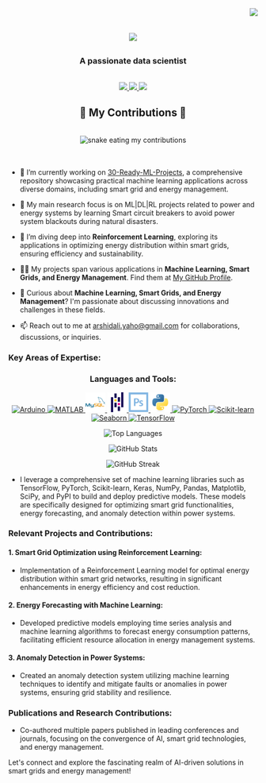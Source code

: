 <img align="right" src="https://visitor-badge.laobi.icu/badge?page_id=ArshidAli84.ArshidAli84" />


<h1 align="center">
    <img src="https://readme-typing-svg.herokuapp.com/?font=Righteous&size=35&center=true&vCenter=true&width=500&height=70&duration=4000&lines=Hi+There!+👋;+I'm+Arshid+Ali!;" />
</h1>


<h3 align="center">A passionate data scientist </h3>

<br/>


 
<div align="center"> 
  <a href="mailto:arshidali.yaho@gmail.com">
    <img src="https://img.shields.io/badge/Gmail-333333?style=for-the-badge&logo=gmail&logoColor=red" />
  </a>
  <a href="[https://linkedin.com/in/pedro-sales-muniz](https://www.linkedin.com/in/arshad-ali-716878134/)" target="_blank">
    <img src="https://img.shields.io/badge/LinkedIn-0077B5?style=for-the-badge&logo=linkedin&logoColor=white" target="_blank" />
  </a>
  <a href="[https://salesp07.github.io](https://arshad-portfolio.my.canva.site/arshid)" target="_blank">
     <img src="https://img.shields.io/badge/Portfolio-FF5722?style=for-the-badge&logo=todoist&logoColor=white" target="_blank" /> <!-- sqlite, safari, google-chrome are other good icon options -->
  </a>
</div>


 
<div align="center">
  <h2>🐍 My Contributions 🐍</h2>
  <br>
  <img alt="snake eating my contributions" src="https://raw.githubusercontent.com/ArshidAli84/ArshidAli84/main/github-contribution-grid-snake.svg" />
  <br/><br/><br/>
</div>







- 🔭 I’m currently working on [30-Ready-ML-Projects]((https://github.com/ArshidAli84)), a comprehensive repository showcasing practical machine learning applications across diverse domains, including smart grid and energy management.
  
- 👯 My main research focus is on ML|DL|RL projects related to power and energy systems by learning Smart circuit breakers to avoid power system blackouts during natural disasters.

- 🌱 I’m diving deep into **Reinforcement Learning**, exploring its applications in optimizing energy distribution within smart grids, ensuring efficiency and sustainability.

- 👨‍💻 My projects span various applications in **Machine Learning, Smart Grids, and Energy Management**. Find them at [My GitHub Profile](https://github.com/ArshidAli84).

- 💬 Curious about **Machine Learning, Smart Grids, and Energy Management**? I'm passionate about discussing innovations and challenges in these fields.

- 📫 Reach out to me at arshidali.yaho@gmail.com for collaborations, discussions, or inquiries.



### Key Areas of Expertise:

<div align="center">
  <h3>Languages and Tools:</h3>
  <p align="center">
    <a href="https://www.arduino.cc/" target="_blank" rel="noreferrer">
      <img src="https://cdn.worldvectorlogo.com/logos/arduino-1.svg" alt="Arduino" width="40" height="40"/>
    </a>
    <a href="https://www.mathworks.com/" target="_blank" rel="noreferrer">
      <img src="https://upload.wikimedia.org/wikipedia/commons/2/21/Matlab_Logo.png" alt="MATLAB" width="40" height="40"/>
    </a>
    <a href="https://www.mysql.com/" target="_blank" rel="noreferrer">
      <img src="https://raw.githubusercontent.com/devicons/devicon/master/icons/mysql/mysql-original-wordmark.svg" alt="MySQL" width="40" height="40"/>
    </a>
    <a href="https://pandas.pydata.org/" target="_blank" rel="noreferrer">
      <img src="https://raw.githubusercontent.com/devicons/devicon/2ae2a900d2f041da66e950e4d48052658d850630/icons/pandas/pandas-original.svg" alt="Pandas" width="40" height="40"/>
    </a>
    <a href="https://www.photoshop.com/en" target="_blank" rel="noreferrer">
      <img src="https://raw.githubusercontent.com/devicons/devicon/master/icons/photoshop/photoshop-line.svg" alt="Photoshop" width="40" height="40"/>
    </a>
    <a href="https://www.python.org" target="_blank" rel="noreferrer">
      <img src="https://raw.githubusercontent.com/devicons/devicon/master/icons/python/python-original.svg" alt="Python" width="40" height="40"/>
    </a>
    <a href="https://pytorch.org/" target="_blank" rel="noreferrer">
      <img src="https://www.vectorlogo.zone/logos/pytorch/pytorch-icon.svg" alt="PyTorch" width="40" height="40"/>
    </a>
    <a href="https://scikit-learn.org/" target="_blank" rel="noreferrer">
      <img src="https://upload.wikimedia.org/wikipedia/commons/0/05/Scikit_learn_logo_small.svg" alt="Scikit-learn" width="40" height="40"/>
    </a>
    <a href="https://seaborn.pydata.org/" target="_blank" rel="noreferrer">
      <img src="https://seaborn.pydata.org/_images/logo-mark-lightbg.svg" alt="Seaborn" width="40" height="40"/>
    </a>
    <a href="https://www.tensorflow.org" target="_blank" rel="noreferrer">
      <img src="https://www.vectorlogo.zone/logos/tensorflow/tensorflow-icon.svg" alt="TensorFlow" width="40" height="40"/>
    </a>
  </p>

  <p align="center">
    <img src="https://github-readme-stats.vercel.app/api/top-langs?username=arshidali84&show_icons=true&locale=en&layout=compact" alt="Top Languages" />
  </p>

  <p align="center">
    <img src="https://github-readme-stats.vercel.app/api?username=arshidali84&show_icons=true&locale=en" alt="GitHub Stats" />
  </p>

  <p align="center">
    <img src="https://github-readme-streak-stats.herokuapp.com/?user=arshidali84&" alt="GitHub Streak" />
  </p>
</div>




- I leverage a comprehensive set of machine learning libraries such as TensorFlow, PyTorch, Scikit-learn, Keras, NumPy, Pandas, Matplotlib, SciPy, and PyPI to build and deploy predictive models. These models are specifically designed for optimizing smart grid functionalities, energy forecasting, and anomaly detection within power systems.

### Relevant Projects and Contributions:

#### 1. Smart Grid Optimization using Reinforcement Learning:
- Implementation of a Reinforcement Learning model for optimal energy distribution within smart grid networks, resulting in significant enhancements in energy efficiency and cost reduction.

#### 2. Energy Forecasting with Machine Learning:
- Developed predictive models employing time series analysis and machine learning algorithms to forecast energy consumption patterns, facilitating efficient resource allocation in energy management systems.

#### 3. Anomaly Detection in Power Systems:
- Created an anomaly detection system utilizing machine learning techniques to identify and mitigate faults or anomalies in power systems, ensuring grid stability and resilience.

### Publications and Research Contributions:

- Co-authored multiple papers published in leading conferences and journals, focusing on the convergence of AI, smart grid technologies, and energy management.

Let's connect and explore the fascinating realm of AI-driven solutions in smart grids and energy management!
